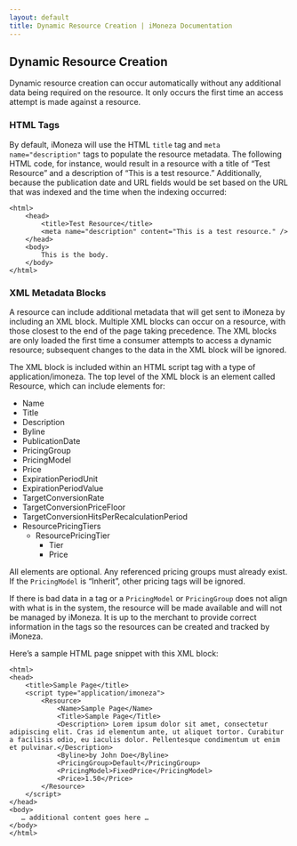 ```yaml
---
layout: default
title: Dynamic Resource Creation | iMoneza Documentation
---
```

## Dynamic Resource Creation

Dynamic resource creation can occur automatically without any additional data being required on the resource. It only occurs the first time an access attempt is made against a resource.

### HTML Tags

By default, iMoneza will use the HTML `title` tag and `meta name="description"` tags to populate the resource metadata. The following HTML code, for instance, would result in a resource with a title of “Test Resource” and a description of “This is a test resource.” Additionally, because the publication date and URL fields would be set based on the URL that was indexed and the time when the indexing occurred:

    <html>
        <head>
            <title>Test Resource</title>
            <meta name="description" content="This is a test resource." />
        </head>
        <body>
            This is the body.
        </body>
    </html>
    
### XML Metadata Blocks

A resource can include additional metadata that will get sent to iMoneza by including an XML block. Multiple XML blocks can occur on a resource, with those closest to the end of the page taking precedence. The XML blocks are only loaded the first time a consumer attempts to access a dynamic resource; subsequent changes to the data in the XML block will be ignored.

The XML block is included within an HTML script tag with a type of application/imoneza. The top level of the XML block is an element called Resource, which can include elements for:

* Name
* Title
* Description
* Byline
* PublicationDate
* PricingGroup
* PricingModel
* Price
* ExpirationPeriodUnit
* ExpirationPeriodValue
* TargetConversionRate
* TargetConversionPriceFloor
* TargetConversionHitsPerRecalculationPeriod
* ResourcePricingTiers
  * ResourcePricingTier
    * Tier
    * Price
    
All elements are optional. Any referenced pricing groups must already exist. If the `PricingModel` is “Inherit”, other pricing tags will be ignored. 

If there is bad data in a tag or a `PricingModel` or `PricingGroup` does not align with what is in the system, the resource will be made available and will not be managed by iMoneza. It is up to the merchant to provide correct information in the tags so the resources can be created and tracked by iMoneza.

Here’s a sample HTML page snippet with this XML block:

    <html>
    <head>
        <title>Sample Page</title>
        <script type="application/imoneza">
            <Resource>
                <Name>Sample Page</Name>
                <Title>Sample Page</Title>
                <Description> Lorem ipsum dolor sit amet, consectetur adipiscing elit. Cras id elementum ante, ut aliquet tortor. Curabitur a facilisis odio, eu iaculis dolor. Pellentesque condimentum ut enim et pulvinar.</Description>
                <Byline>by John Doe</Byline>
                <PricingGroup>Default</PricingGroup>
                <PricingModel>FixedPrice</PricingModel>
                <Price>1.50</Price>
            </Resource>
        </script>
    </head>
    <body>
       … additional content goes here …
    </body>
    </html>
